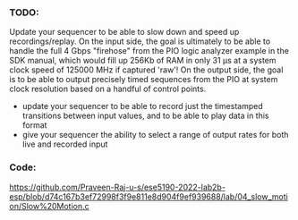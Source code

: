 ### TODO:

Update your sequencer to be able to slow down and speed up recordings/replay. On the input side, the goal is ultimately to be able to handle the full 4 Gbps "firehose" from the PIO logic analyzer example in the SDK manual, which would fill up 256Kb of RAM in only 31 µs at a system clock speed of 125000 MHz if captured 'raw'! On the output side, the goal is to be able to output precisely timed sequences from the PIO at system clock resolution based on a handful of control points.

- update your sequencer to be able to record just the timestamped transitions between input values, and to be able to play data in this format
- give your sequencer the ability to select a range of output rates for both live and recorded input



### Code:
https://github.com/Praveen-Raj-u-s/ese5190-2022-lab2b-esp/blob/d74c167b3ef72998f3f9e811e8d904f9ef939688/lab/04_slow_motion/Slow%20Motion.c
